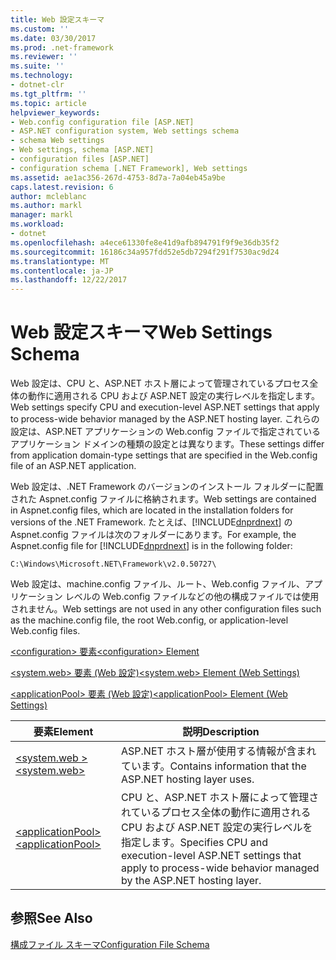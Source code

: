 ```yaml
---
title: Web 設定スキーマ
ms.custom: ''
ms.date: 03/30/2017
ms.prod: .net-framework
ms.reviewer: ''
ms.suite: ''
ms.technology:
- dotnet-clr
ms.tgt_pltfrm: ''
ms.topic: article
helpviewer_keywords:
- Web.config configuration file [ASP.NET]
- ASP.NET configuration system, Web settings schema
- schema Web settings
- Web settings, schema [ASP.NET]
- configuration files [ASP.NET]
- configuration schema [.NET Framework], Web settings
ms.assetid: ae1ac356-267d-4753-8d7a-7a04eb45a9be
caps.latest.revision: 6
author: mcleblanc
ms.author: markl
manager: markl
ms.workload:
- dotnet
ms.openlocfilehash: a4ece61330fe8e41d9afb894791f9f9e36db35f2
ms.sourcegitcommit: 16186c34a957fdd52e5db7294f291f7530ac9d24
ms.translationtype: MT
ms.contentlocale: ja-JP
ms.lasthandoff: 12/22/2017
---
```

# <a name="web-settings-schema"></a><span data-ttu-id="df860-102">Web 設定スキーマ</span><span class="sxs-lookup"><span data-stu-id="df860-102">Web Settings Schema</span></span>
<span data-ttu-id="df860-103">Web 設定は、CPU と、ASP.NET ホスト層によって管理されているプロセス全体の動作に適用される CPU および ASP.NET 設定の実行レベルを指定します。</span><span class="sxs-lookup"><span data-stu-id="df860-103">Web settings specify CPU and execution-level ASP.NET settings that apply to process-wide behavior managed by the ASP.NET hosting layer.</span></span> <span data-ttu-id="df860-104">これらの設定は、ASP.NET アプリケーションの Web.config ファイルで指定されているアプリケーション ドメインの種類の設定とは異なります。</span><span class="sxs-lookup"><span data-stu-id="df860-104">These settings differ from application domain-type settings that are specified in the Web.config file of an ASP.NET application.</span></span>  
  
 <span data-ttu-id="df860-105">Web 設定は、.NET Framework のバージョンのインストール フォルダーに配置された Aspnet.config ファイルに格納されます。</span><span class="sxs-lookup"><span data-stu-id="df860-105">Web settings are contained in Aspnet.config files, which are located in the installation folders for versions of the .NET Framework.</span></span> <span data-ttu-id="df860-106">たとえば、[!INCLUDE[dnprdnext](../../../../../includes/dnprdnext-md.md)] の Aspnet.config ファイルは次のフォルダーにあります。</span><span class="sxs-lookup"><span data-stu-id="df860-106">For example, the Aspnet.config file for [!INCLUDE[dnprdnext](../../../../../includes/dnprdnext-md.md)] is in the following folder:</span></span>  
  
 `C:\Windows\Microsoft.NET\Framework\v2.0.50727\`  
  
 <span data-ttu-id="df860-107">Web 設定は、machine.config ファイル、ルート、Web.config ファイル、アプリケーション レベルの Web.config ファイルなどの他の構成ファイルでは使用されません。</span><span class="sxs-lookup"><span data-stu-id="df860-107">Web settings are not used in any other configuration files such as the machine.config file, the root Web.config, or application-level Web.config files.</span></span>  
  
 [<span data-ttu-id="df860-108">\<configuration> 要素</span><span class="sxs-lookup"><span data-stu-id="df860-108">\<configuration> Element</span></span>](../../../../../docs/framework/configure-apps/file-schema/configuration-element.md)  
  
 [<span data-ttu-id="df860-109">\<system.web> 要素 (Web 設定)</span><span class="sxs-lookup"><span data-stu-id="df860-109">\<system.web> Element (Web Settings)</span></span>](../../../../../docs/framework/configure-apps/file-schema/web/system-web-element-web-settings.md)  
  
 [<span data-ttu-id="df860-110">\<applicationPool> 要素 (Web 設定)</span><span class="sxs-lookup"><span data-stu-id="df860-110">\<applicationPool> Element (Web Settings)</span></span>](../../../../../docs/framework/configure-apps/file-schema/web/applicationpool-element-web-settings.md)  
  
|<span data-ttu-id="df860-111">要素</span><span class="sxs-lookup"><span data-stu-id="df860-111">Element</span></span>|<span data-ttu-id="df860-112">説明</span><span class="sxs-lookup"><span data-stu-id="df860-112">Description</span></span>|  
|-------------|-----------------|  
|[<span data-ttu-id="df860-113">\<system.web ></span><span class="sxs-lookup"><span data-stu-id="df860-113">\<system.web></span></span>](../../../../../docs/framework/configure-apps/file-schema/web/system-web-element-web-settings.md)|<span data-ttu-id="df860-114">ASP.NET ホスト層が使用する情報が含まれています。</span><span class="sxs-lookup"><span data-stu-id="df860-114">Contains information that the ASP.NET hosting layer uses.</span></span>|  
|[<span data-ttu-id="df860-115">\<applicationPool></span><span class="sxs-lookup"><span data-stu-id="df860-115">\<applicationPool></span></span>](../../../../../docs/framework/configure-apps/file-schema/web/applicationpool-element-web-settings.md)|<span data-ttu-id="df860-116">CPU と、ASP.NET ホスト層によって管理されているプロセス全体の動作に適用される CPU および ASP.NET 設定の実行レベルを指定します。</span><span class="sxs-lookup"><span data-stu-id="df860-116">Specifies CPU and execution-level ASP.NET settings that apply to process-wide behavior managed by the ASP.NET hosting layer.</span></span>|  
  
## <a name="see-also"></a><span data-ttu-id="df860-117">参照</span><span class="sxs-lookup"><span data-stu-id="df860-117">See Also</span></span>  
 [<span data-ttu-id="df860-118">構成ファイル スキーマ</span><span class="sxs-lookup"><span data-stu-id="df860-118">Configuration File Schema</span></span>](../../../../../docs/framework/configure-apps/file-schema/index.md)
